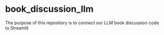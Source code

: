 # book_discussion_llm

The purpose of this repository is to connect our LLM book discussion code to Streamlit
